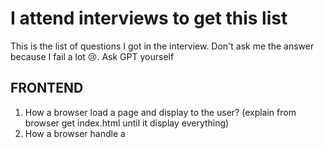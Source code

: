 # I attend interviews to get this list

This is the list of questions I got in the interview. Don't ask me the answer because I fail a lot :cry:. Ask GPT yourself

## FRONTEND

1. How a browser load a page and display to the user? (explain from browser get index.html until it display everything)
2. How a browser handle a <script> tag?
3. Explain closure. (Actually he give me a srcript then ask me exlain)
4. How to make a private property in js?
5. What is prototype? Different betweeen prototype and __proto__
6. Given a script. Give me the output order.
```javascript
  setTimeout(() => {
    console.log("b");
  });
  const promise = new Promise((resolve) => resolve("c"));
  promise.then(res => console.log(res));
  console.log("a");
```
7. Explain the different between localStorage, sessionStorage, Cookie?
8. Do you know PWA?
9. Do you know why JS is single thread?
10. What is tree shaking in webpack.
11. In one way binding or two way binding, How system know that a (property) variable is change then do update the screen?
12. Where do you store access-token?
13. What is best practice to manage token in the frontend side.
14. localStorage will share the token with the sub domain. Some people don't want to do that, they want only some sub domain can view the token and some domain cannot. How will you do?
15. When Angular, React, Vue detech a change, Do they render all that component, or only the change html element?
16. What is throttling, debouncing?
